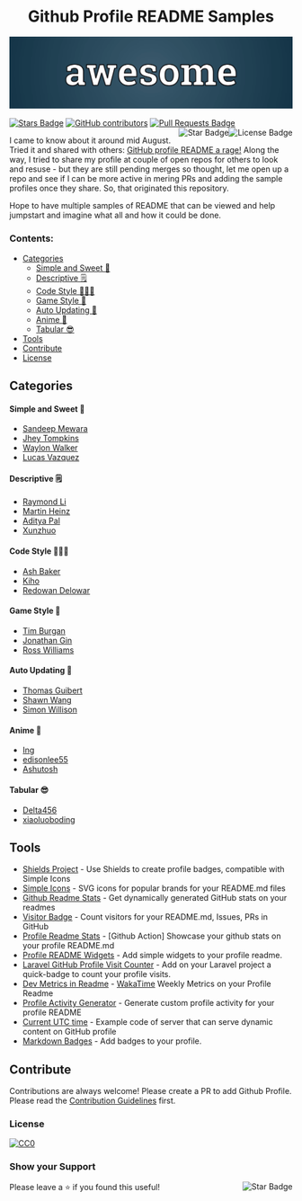 <h1 align="center">Github Profile README Samples</h1>

![Awesome Github Profile README Samples](https://github.com/samewara/github-profile-README-samples/blob/master/awesome.png)

<div>
 
<a href="https://github.com/samewara/github-profile-README-samples/stargazers"><img src="https://img.shields.io/github/stars/samewara/github-profile-README-samples" alt="Stars Badge"/></a>
<a href="https://github.com/samewara/github-profile-README-samples/graphs/contributors"><img alt="GitHub contributors" src="https://img.shields.io/github/contributors/samewara/github-profile-README-samples"></a>
<a href="https://github.com/samewara/github-profile-README-samples/pulls"><img src="https://img.shields.io/github/issues-pr/samewara/github-profile-README-samples" alt="Pull Requests Badge"/></a>
<a href="https://github.com/samewara/github-profile-README-samples/blob/master/LICENSE"><img align="right" src="https://img.shields.io/github/license/samewara/github-profile-README-samples" alt="License Badge"/></a>
<a href="https://github.com/samewara?tab=repositories"><img align="right" src="https://img.shields.io/static/v1?label=%F0%9F%8C%9F&message=if%20useful&style=style=flat&color=BC4E99" alt="Star Badge"/></a>
</div>

I came to know about it around mid August. Tried it and shared with others: [GitHub profile README a rage!](https://learnbyinsight.com/2020/08/23/github-profile-readme-a-rage/)
Along the way, I tried to share my profile at couple of open repos for others to look and resuse - but they are still pending merges so thought, let me open up a repo and see if I can be more active in mering PRs and adding the sample profiles once they share. So, that originated this repository. 

Hope to have multiple samples of README that can be viewed and help jumpstart and imagine what all and how it could be done. 

### Contents:
  - [Categories](#categories)
      - [Simple and Sweet 🤗](#simple-and-sweet-)
      - [Descriptive 🗒](#descriptive-)
      - [Code Style 👨🏽‍💻](#code-style-)
      - [Game Style 🚀](#game-style-)
      - [Auto Updating 💫](#auto-updating-)
      - [Anime 👾](#anime-)
      - [Tabular 😎](#tabular-)
  - [Tools](#tools)
  - [Contribute](#contribute)
  - [License](#license)


## Categories

#### Simple and Sweet 🤗
- [Sandeep Mewara](https://github.com/sandeep-mewara)
- [Jhey Tompkins](https://github.com/jh3y/jh3y)
- [Waylon Walker](https://github.com/WaylonWalker/WaylonWalker)
- [Lucas Vazquez](https://github.com/lucasvazq/lucasvazq)

#### Descriptive 🗒
- [Raymond Li](https://github.com/Raymo111/Raymo111)
- [Martin Heinz](https://github.com/MartinHeinz/MartinHeinz)
- [Aditya Pal](https://github.com/sciencepal/sciencepal)
- [Xunzhuo](https://github.com/xunzhuo/xunzhuo)

#### Code Style 👨🏽‍💻
- [Ash Baker](https://github.com/ashbakernz/ashbakernz)
- [Kiho](https://github.com/monkindey/monkindey)
- [Redowan Delowar](https://github.com/rednafi/rednafi)

#### Game Style 🚀
- [Tim Burgan](https://github.com/timburgan/timburgan)
- [Jonathan Gin](https://github.com/JonathanGin52/JonathanGin52)
- [Ross Williams](https://github.com/rossjrw/rossjrw)

#### Auto Updating 💫
- [Thomas Guibert](https://github.com/thmsgbrt/thmsgbrt)
- [Shawn Wang](https://github.com/sw-yx/sw-yx)
- [Simon Willison](https://github.com/simonw/simonw)

#### Anime 👾
- [Ing](https://github.com/innng/innng)
- [edisonlee55](https://github.com/edisonlee55/edisonlee55)
- [Ashutosh](https://github.com/Xx-Ashutosh-xX/Xx-Ashutosh-xX)

#### Tabular 😎
- [Delta456](https://github.com/Delta456)
- [xiaoluoboding](https://github.com/xiaoluoboding)

## Tools
- [Shields Project](https://shields.io/) - Use Shields to create profile badges, compatible with Simple Icons
- [Simple Icons](https://github.com/simple-icons/simple-icons#cdn-usage) -  SVG icons for popular brands for your README.md files
- [Github Readme Stats](https://github.com/anuraghazra/github-readme-stats) - Get dynamically generated GitHub stats on your readmes
- [Visitor Badge](https://visitor-badge.glitch.me/#docs) - Count visitors for your README.md, Issues, PRs in GitHub
- [Profile Readme Stats](https://github.com/marketplace/actions/profile-readme-stats) - [Github Action] Showcase your github stats on your profile README.md
- [Profile README Widgets](https://github.com/marketplace/actions/profile-readme) - Add simple widgets to your profile readme.
- [Laravel GitHub Profile Visit Counter](https://github.com/caneco/laravel-github-profile-view-counter) - Add on your Laravel project a quick-badge to count your profile visits.
- [Dev Metrics in Readme](https://github.com/athul/waka-readme) - [WakaTime](https://wakatime.com/) Weekly Metrics on your Profile Readme
- [Profile Activity Generator](https://github.com/omidnikrah/profile-activity-generator) - Generate custom profile activity for your profile README
- [Current UTC time](https://github.com/jojoee/jojoee) - Example code of server that can serve dynamic content on GitHub profile
- [Markdown Badges](https://github.com/Ileriayo/markdown-badges) - Add badges to your profile.

## Contribute

Contributions are always welcome! Please create a PR to add Github Profile.
Please read the [Contribution Guidelines](https://github.com/samewara/github-profile-README-samples/blob/master/Contribution.md) first.

### License

[![CC0](https://licensebuttons.net/p/zero/1.0/88x31.png)](https://creativecommons.org/publicdomain/zero/1.0/)

### Show your Support
Please leave a ⭐ if you found this useful! <a href="https://github.com/samewara?tab=repositories"><img align="right" src="https://img.shields.io/static/v1?label=%F0%9F%8C%9F&message=if%20useful&style=style=flat&color=BC4E99" alt="Star Badge"/></a>
